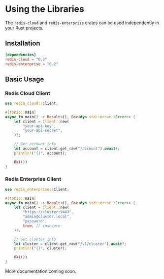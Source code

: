 # Using the Libraries

The `redis-cloud` and `redis-enterprise` crates can be used independently in your Rust projects.

## Installation

```toml
[dependencies]
redis-cloud = "0.2"
redis-enterprise = "0.2"
```

## Basic Usage

### Redis Cloud Client

```rust
use redis_cloud::Client;

#[tokio::main]
async fn main() -> Result<(), Box<dyn std::error::Error>> {
    let client = Client::new(
        "your-api-key",
        "your-api-secret",
    )?;

    // Get account info
    let account = client.get_raw("/account").await?;
    println!("{}", account);

    Ok(())
}
```

### Redis Enterprise Client

```rust
use redis_enterprise::Client;

#[tokio::main]
async fn main() -> Result<(), Box<dyn std::error::Error>> {
    let client = Client::new(
        "https://cluster:9443",
        "admin@cluster.local",
        "password",
        true, // insecure
    )?;

    // Get cluster info
    let cluster = client.get_raw("/v1/cluster").await?;
    println!("{}", cluster);

    Ok(())
}
```

More documentation coming soon.